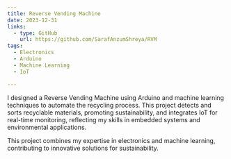 ```yaml
---
title: Reverse Vending Machine
date: 2023-12-31
links:
  - type: GitHub
    url: https://github.com/SarafAnzumShreya/RVM
tags:
  - Electronics
  - Arduino
  - Machine Learning
  - IoT

---
```


I designed a Reverse Vending Machine using Arduino and machine learning techniques to automate the recycling process. This project detects and sorts recyclable materials, promoting sustainability, and integrates IoT for real-time monitoring, reflecting my skills in embedded systems and environmental applications.

<!--more-->

This project combines my expertise in electronics and machine learning, contributing to innovative solutions for sustainability. 
